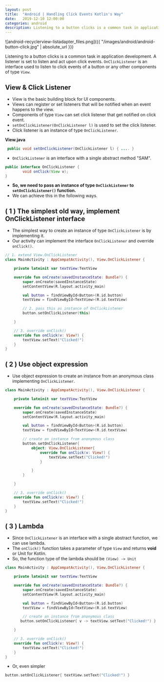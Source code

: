 ```yaml
---
layout: post
title:  "Android | Handling Click Events Kotlin's Way"
date:   2019-12-10 12:00:00
categories: android
description: Listening to a button clicks is a common task in application development. A listener is set to listen and act upon click events. OnClickListener is an interface used to listen to click events of a button or any other components of type View.
---
```


![android-recyclerview-listadapter_files.png]({{ "/images/android/android-button-click.jpg" 
| absolute_url }})

Listening to a button clicks is a common task in application development. A listener is set to listen and act upon click events. `OnClickListener` is an interface used to listen to click events of a button or any other components of type `View`.

## View & Click Listener

- View is the basic building block for UI components. 
- Views can register or set listeners that will be notified when an event happens to the view.
- Components of type `View` can set click listener that get notified on click event.
- `setOnClickListener(OnClickListener l)` is used to set the click listener.
- Click listener is an instance of type `OnClickListener`.

**View.java**
```java
 public void setOnClickListener(OnClickListener l) { .... }
```

- `OnClickListener` is an interface with a single abstract method "SAM".

```java
public interface OnClickListener {
        void onClick(View v);
}
```

- **So, we need to pass an instance of type `OnClickListener` to `setOnClickListener()` function.**
- We can achieve this in the following ways.

## ( 1 ) The simplest old way, implement OnClickListener interface

- The simplest way to create an instance of type `OnClickListener` is by implementing it.
- Our activity can implement the interface `OnClickListener` and override `onClick()`.

```kotlin
// 1. extend View.OnClickListener
class MainActivity : AppCompatActivity(), View.OnClickListener {

    private lateinit var textView:TextView

    override fun onCreate(savedInstanceState: Bundle?) {
        super.onCreate(savedInstanceState)
        setContentView(R.layout.activity_main)

        val button = findViewById<Button>(R.id.button)
        textView = findViewById<TextView>(R.id.textView)

        // 2. pass this as instance of OnClickListener
        button.setOnClickListener(this)

    }

    // 3. override onClick()
    override fun onClick(v: View?) {
        textView.setText("Clicked!")
    }
}
```

## ( 2 ) Use object expression 

- Use object expression to create an instance from an anonymous class implementing `OnClickListener`.

```kotlin
class MainActivity : AppCompatActivity(), View.OnClickListener {

    private lateinit var textView:TextView

    override fun onCreate(savedInstanceState: Bundle?) {
        super.onCreate(savedInstanceState)
        setContentView(R.layout.activity_main)

        val button = findViewById<Button>(R.id.button)
        textView = findViewById<TextView>(R.id.textView)

        // create an instance from anonymous class
        button.setOnClickListener{
            object: View.OnClickListener{
                override fun onClick(v: View?) {
                    textView.setText("Clicked!")
                }

            }
        }

    }

    // 3. override onClick()
    override fun onClick(v: View?) {
        textView.setText("Clicked!")
    }
}
```

## ( 3 ) Lambda 

- Since `OnClickListener` is an interface with a single abstract function, we can use lambda.
- The `onClick()` function takes a parameter of type `View` and returns **void** or Unit for Kotlin.
- So, the function type of the lambda should be `(View) -> Unit`

```kotlin
class MainActivity : AppCompatActivity(), View.OnClickListener {

    private lateinit var textView:TextView

    override fun onCreate(savedInstanceState: Bundle?) {
        super.onCreate(savedInstanceState)
        setContentView(R.layout.activity_main)

        val button = findViewById<Button>(R.id.button)
        textView = findViewById<TextView>(R.id.textView)

        // create an instance from anonymous class
       button.setOnClickListener{ v -> textView.setText("Clicked!") }

    }

    // 3. override onClick()
    override fun onClick(v: View?) {
        textView.setText("Clicked!")
    }
}
```

- Or, even simpler
```kotlin
button.setOnClickListener{ textView.setText("Clicked!") }
```
